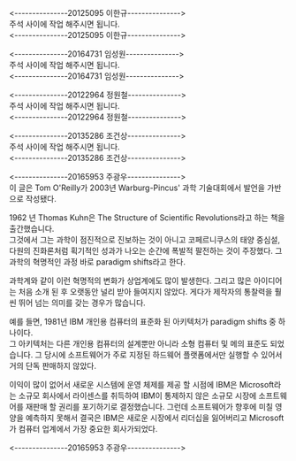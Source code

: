 ﻿<---------------20125095 이한규--------------->  
주석 사이에 작업 해주시면 됩니다.  
<---------------20125095 이한규--------------->  



<---------------20164731 임성원--------------->  
주석 사이에 작업 해주시면 됩니다.  
<---------------20164731 임성원--------------->  



<---------------20122964 정원철--------------->  
주석 사이에 작업 해주시면 됩니다.  
<---------------20122964 정원철--------------->  



<---------------20135286 조건상--------------->  
주석 사이에 작업 해주시면 됩니다.  
<---------------20135286 조건상--------------->  



<---------------20165953 주광우--------------->  
이 글은 Tom O'Reilly가 2003년 Warburg-Pincus' 과학 기술대회에서 발언을 가반으로 작성됐다.

1962 년 Thomas Kuhn은 The Structure of Scientific Revolutions라고 하는 책을 출간했습니다.  
그것에서 그는 과학이 점진적으로 진보하는 것이 아니고 코페르니쿠스의 태양 중심설, 다원의 진화론처럼
획기적인 성과가 나오는 순간에 폭발적 팔전하는 것이 주장했다.
그 과학의 혁명적인 과정 바로 paradigm shifts라고 한다.

과학계와 같이 이런 혁명적의 변화가 상업계에도 많이 발생한다. 
그리고 많은 아이디어는 처음 소개 된 후 오랫동안 널리 받아 들여지지 않았다. 
게다가 제작자의 통찰력을 훨씬 뛰어 넘는 의미를 갖는 경우가 많습니다.

예를 들면, 1981년 IBM 개인용 컴퓨터의 표준화 된 아키텍처가 paradigm shifts 중 하나이다.  
그 아키텍처는 다른 개인용 컴퓨터의 설계뿐만 아니라 소형 컴퓨터 및 메의 표준도 되었습니다.
그 당시에 소프트웨어가 주로 지정된 하드웨어 플랫폼에서만 실행할 수 있어서 거의 단독 판매하지 않았다.  

이익이 많이 없어서 새로운 시스템에 운영 체제를 제공 할 시점에 IBM은 Microsoft라는 소규모 회사에서 라이센스를 취득하여 IBM이 통제하지 않은 소규모 시장에 소프트웨어를 재판매 할 권리를 포기하기로 결정했습니다. 그런데 소프트웨어가 향후에 미칠 영양을 예측하지 못해서 결국은 IBM은 새로운 시장에서 리더십을 잃어버리고 Microsoft가 컴퓨터 업계에서 가장 중요한 회사가되었다.


<---------------20165953 주광우--------------->  